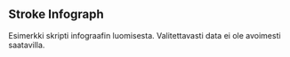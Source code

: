 ## Stroke Infograph

Esimerkki skripti infograafin luomisesta. Valitettavasti data ei ole avoimesti saatavilla.


